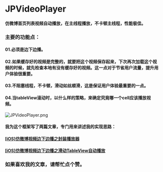 # JPVideoPlayer

#### 仿微博首页列表视频自动播放，在主线程播放，不卡顿主线程，性能极佳。

### 主要的功能点：

#### 01.必须是边下边播。
#### 02.如果缓存好的视频是完整的，就要把这个视频保存起来，下次再次加载这个视频的时候，就先检查本地有没有缓存好的视频。这一点对于节省用户流量，提升用户体验很重要。
#### 03.不阻塞线程，不卡顿，滑动如丝顺滑，这是保证用户体验最重要的一点。
#### 04.当tableView滚动时，以什么样的策略，来确定究竟哪一个cell应该播放视频。

![JPVideoPlayer.png](http://upload-images.jianshu.io/upload_images/2122663-1c7d85122b7a61e2.png?imageMogr2/auto-orient/strip%7CimageView2/2/w/1240)

#### 我为这个框架写了两篇文章，专门用来讲述我的实现思路：

#### [[iOS]仿微博视频边下边播之封装播放器](http://www.jianshu.com/p/0d4588a7540f)
#### [[iOS]仿微博视频边下边播之滑动TableView自动播放](http://www.jianshu.com/p/3946317760a6)

### 如果喜欢我的文章，请帮忙点个赞。
